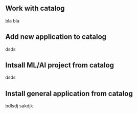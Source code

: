 ## Work with catalog
bla bla
## Add new application to catalog
dsds
## Intsall ML/AI project from catalog
dsds
## Install general application from catalog
bdlsdj sakdjk